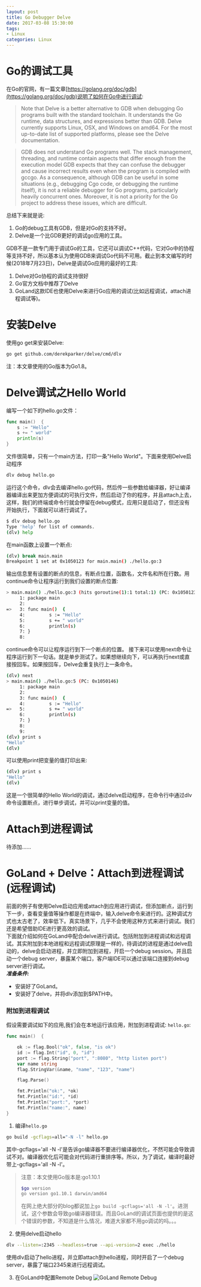```yaml
---
layout: post
title: Go Debugger Delve
date: 2017-03-08 15:30:00
tags:
- Linux
categories: Linux
---
```



# Go的调试工具
在Go的官网，有一篇文章[https://golang.org/doc/gdb](https://golang.org/doc/gdb)说明了如何在Go中进行调试:

> Note that Delve is a better alternative to GDB when debugging Go programs built with the standard toolchain. It understands the Go runtime, data structures, and expressions better than GDB. Delve currently supports Linux, OSX, and Windows on amd64. For the most up-to-date list of supported platforms, please see the Delve documentation.

> GDB does not understand Go programs well. The stack management, threading, and runtime contain aspects that differ enough from the execution model GDB expects that they can confuse the debugger and cause incorrect results even when the program is compiled with gccgo. As a consequence, although GDB can be useful in some situations (e.g., debugging Cgo code, or debugging the runtime itself), it is not a reliable debugger for Go programs, particularly heavily concurrent ones. Moreover, it is not a priority for the Go project to address these issues, which are difficult.

总结下来就是说:
1. Go的debug工具有GDB，但是对Go的支持不好。
2. Delve是一个比GDB更好的调试go应用的工具。

GDB不是一款专门用于调试Go的工具，它还可以调试C++代码，它对Go中的协程等支持不好，所以基本认为使用GDB来调试Go代码不可用。截止到本文编写的时候(2018年7月23日)，Delve是调试Go应用的最好的工具:
1. Delve对Go协程的调试支持很好
2. Go官方文档中推荐了Delve
3. GoLand这款IDE也使用Delve来进行Go应用的调试(比如远程调试，attach进程调试等)。

# 安装Delve

使用go get来安装Delve:
```bash
go get github.com/derekparker/delve/cmd/dlv
```
注：本文章使用的Go版本为Go1.8。

# Delve调试之Hello World
编写一个如下的hello.go文件：
```go
func main()  {
	s := "Hello"
	s += " world"
	println(s)
}
```
文件很简单，只有一个main方法，打印一条"Hello World"。下面来使用Delve启动程序
```bash
dlv debug hello.go
```
运行这个命令，dlv会去编译hello.go代码，然后传一些参数给编译器，好让编译器编译出来更加方便调试的可执行文件，然后启动了你的程序，并且attach上去，这样，我们的终端或命令行就会停留在debug模式，应用只是启动了，但还没有开始执行，下面就可以进行调试了。
```bash
$ dlv debug hello.go
Type 'help' for list of commands.
(dlv) help

```
在main函数上设置一个断点:
```bash
(dlv) break main.main
Breakpoint 1 set at 0x1050123 for main.main() ./hello.go:3
```
输出信息里有设置的断点的信息，有断点位置，函数名，文件名和所在行数。用continue命令让程序运行到我们设置的断点位置:
```bash
> main.main() ./hello.go:3 (hits goroutine(1):1 total:1) (PC: 0x1050123)
     1: package main
     2: 
=>   3: func main()  {
     4:         s := "Hello"
     5:         s += " world"
     6:         println(s)
     7: }
     8: 

```
continue命令可以让程序运行到下一个断点的位置。
接下来可以使用next命令让程序运行到下一句话。就是单步测试了。如果想继续向下，可以再执行next或直接按回车。如果按回车，Delve会重复执行上一条命令。
```bash
(dlv) next
> main.main() ./hello.go:5 (PC: 0x1050146)
     1: package main
     2: 
     3: func main()  {
     4:         s := "Hello"
=>   5:         s += " world"
     6:         println(s)
     7: }
     8: 
     9: 
(dlv) print s
"Hello"
(dlv) 

```
可以使用print把变量的值打印出来:
```bash
(dlv) print s
"Hello"
(dlv)
```
这是一个很简单的Hello World的调试，通过delve启动程序，在命令行中通过dlv命令设置断点，进行单步调试，并可以print变量的值。


# Attach到进程调试
待添加......

# GoLand + Delve：Attach到进程调试(远程调试)
前面的例子有使用Delve启动应用或attach到应用进行调试，但添加断点，运行到下一步，查看变量值等操作都是在终端中，输入delve命令来进行的。这种调试方式也太古老了，效率低下。真实场景下，几乎不会使用这种方式来进行调试。我们还是希望借助IDE进行更高效的调试。    
下面就介绍如何在GoLand中配合delve进行调试。包括附加到进程调试和远程调试。其实附加到本地进程和远程调试原理是一样的，待调试的进程是通过delve启动的，delve会启动进程，并立即附加到进程，开启一个debug session。并且启动一个debug server，暴露某个端口，客户端IDE可以通过该端口连接到debug server进行调试。        
***准备条件:***
* 安装好了GoLand。
* 安装好了delve，并将dlv添加到$PATH中。
### 附加到进程调试
假设需要调试如下的应用,我们会在本地运行该应用，附加到进程调试:
`hello.go`:
```go
func main()  {

	ok := flag.Bool("ok", false, "is ok")
	id := flag.Int("id", 0, "id")
	port := flag.String("port", ":8080", "http listen port")
	var name string
	flag.StringVar(&name, "name", "123", "name")

	flag.Parse()

	fmt.Println("ok:", *ok)
	fmt.Println("id:", *id)
	fmt.Println("port:", *port)
	fmt.Println("name:", name)
}
```
1. 编译`hello.go`
```bash
go build -gcflags=all="-N -l" hello.go 
```
其中-gcflags='all -N -l'是告诉go编译器不要进行编译器优化，不然可能会导致调试不对。编译器优化后可能会对代码进行重排序等。所以，为了调试，编译时最好带上-gcflags='all -N -l'。
> 注意：本文使用Go版本是:go1.10.1
> ```bash
> $go version
> go version go1.10.1 darwin/amd64
> ```
> 在网上绝大部分的blog都说加上`go build -gcflags='all -N -l'`。进测试，这个参数会导致go编译器错误。而且GoLand的调试页面也提供的是这个错误的参数，不知道是什么情况，难道大家都不用go调试的吗。。。

2. 使用delve启动hello

```bash
dlv --listen=:2345 --headless=true --api-version=2 exec ./hello
```
使用dlv启动了hello进程，并立即attach到hello进程，同时开启了一个debug server，暴露了端口2345来进行远程调试。

3. 在GoLand中配置Remote Debug
![GoLand Remote Debug](https://raw.githubusercontent.com/vangoleo/file-repo/master/goland_remote_debug.png)








